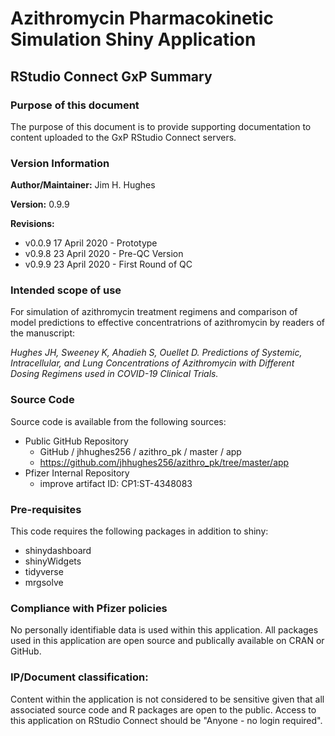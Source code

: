 # Azithromycin Pharmacokinetic Simulation Shiny Application
## RStudio Connect GxP Summary
### Purpose of this document
The purpose of this document is to provide supporting documentation to
content uploaded to the GxP RStudio Connect servers.

### Version Information
__Author/Maintainer:__ Jim H. Hughes

__Version:__ 0.9.9

__Revisions:__

* v0.0.9 17 April 2020 - Prototype
* v0.9.8 23 April 2020 - Pre-QC Version
* v0.9.9 23 April 2020 - First Round of QC

### Intended scope of use
For simulation of azithromycin treatment regimens and comparison of model
predictions to effective concentratrions of azithromycin by readers of the
manuscript:

*Hughes JH, Sweeney K, Ahadieh S, Ouellet D. Predictions of Systemic,*
*Intracellular, and Lung Concentrations of Azithromycin with Different*
*Dosing Regimens used in COVID-19 Clinical Trials.*

### Source Code
Source code is available from the following sources:

* Public GitHub Repository
    + GitHub / jhhughes256 / azithro_pk / master / app
    + https://github.com/jhhughes256/azithro_pk/tree/master/app
* Pfizer Internal Repository
    + improve artifact ID: CP1:ST-4348083

### Pre-requisites
This code requires the following packages in addition to shiny:

* shinydashboard
* shinyWidgets
* tidyverse
* mrgsolve

### Compliance with Pfizer policies
No personally identifiable data is used within this application.
All packages used in this application are open source and publically
available on CRAN or GitHub.

### IP/Document classification:
Content within the application is not considered to be sensitive given
that all associated source code and R packages are open to the public.
Access to this application on RStudio Connect should be "Anyone - no login
required".



